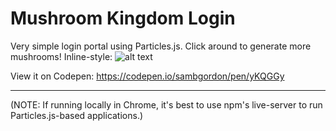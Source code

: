 # Mushroom Kingdom Login
Very simple login portal using Particles.js. Click around to generate more mushrooms!
Inline-style: 
![alt text](https://i.pinimg.com/originals/1f/2c/55/1f2c559db6ea07b23dbcf9761cc39b3e.jpg "Logo Title Text 1")

View it on Codepen: https://codepen.io/sambgordon/pen/yKQGGy
***
(NOTE: If running locally in Chrome, it's best to use npm's live-server to run Particles.js-based applications.)
